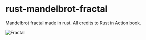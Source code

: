 # rust-mandelbrot-fractal
Mandelbrot fractal made in rust.
All credits to Rust in Action book.

![Fractal](https://upload.wikimedia.org/wikipedia/commons/5/56/Mandelset_hires.png)
